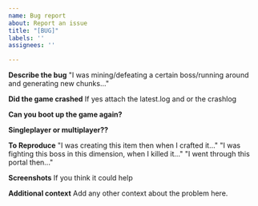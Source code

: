 ```yaml
---
name: Bug report
about: Report an issue
title: "[BUG]"
labels: ''
assignees: ''

---
```


**Describe the bug**
"I was mining/defeating a certain boss/running around and generating new chunks..."


**Did the game crashed**
If yes attach the latest.log and or the crashlog


**Can you boot up the game again?**


**Singleplayer or multiplayer??**



**To Reproduce**
"I was creating this item then when I crafted it..."
"I was fighting this boss in this dimension, when I killed it..."
"I went through this portal then..."


**Screenshots**
If you think it could help


**Additional context**
Add any other context about the problem here.
